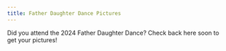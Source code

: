 ```yaml
---
title: Father Daughter Dance Pictures
---
```

Did you attend the 2024 Father Daughter Dance? Check back here soon to get your pictures!

